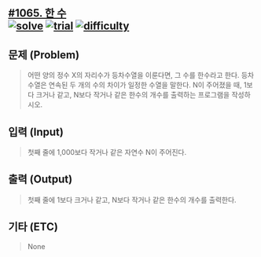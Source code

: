 [#1065. 한 수](https://www.acmicpc.net/problem/1065)  
[![solve](https://img.shields.io/badge/solve-success-brightgreen)](https://github.com/casicos/PS/tree/master/acmicpc.net/1065)
[![trial](https://img.shields.io/badge/trial-at%20twice-green)](https://github.com/casicos/PS/tree/master/acmicpc.net/1065)
[![difficulty](https://img.shields.io/badge/difficulty-easy-brightgreen)](https://github.com/casicos/PS/tree/master/acmicpc.net/1065)
---------------------------
  
## 문제 (Problem)
> 어떤 양의 정수 X의 자리수가 등차수열을 이룬다면, 그 수를 한수라고 한다. 등차수열은 연속된 두 개의 수의 차이가 일정한 수열을 말한다. N이 주어졌을 때, 1보다 크거나 같고, N보다 작거나 같은 한수의 개수를 출력하는 프로그램을 작성하시오. 
  
## 입력 (Input)  
> 첫째 줄에 1,000보다 작거나 같은 자연수 N이 주어진다.
  
## 출력 (Output)  
> 첫째 줄에 1보다 크거나 같고, N보다 작거나 같은 한수의 개수를 출력한다.
  
## 기타 (ETC)
> None